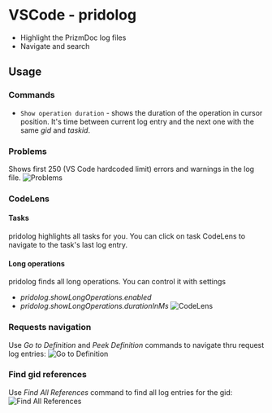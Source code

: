 # VSCode  - pridolog

- Highlight the PrizmDoc log files
- Navigate and search

## Usage

### Commands

* `Show operation duration` - shows the duration of the operation in cursor position. It's time between current log entry and the next one with the same *gid* and *taskid*.

### Problems

Shows first 250 (VS Code hardcoded limit) errors and warnings in the log file.
![Problems](https://git.jpg.com/ishestakov/pridolog/raw/master/tutorial-gifs/problems.gif)

### CodeLens

#### Tasks
pridolog highlights all tasks for you. You can click on task CodeLens to navigate to the task's last log entry.

#### Long operations
pridolog finds all long operations. You can control it with settings
- *pridolog.showLongOperations.enabled*
- *pridolog.showLongOperations.durationInMs*
![CodeLens](https://git.jpg.com/ishestakov/pridolog/raw/master/tutorial-gifs/code-lens-tasks.png)

### Requests navigation
Use *Go to Definition* and *Peek Definition* commands to navigate thru request log entries:
![Go to Definition](https://git.jpg.com/ishestakov/pridolog/raw/master/tutorial-gifs/go_to_definition.gif)

### Find gid references
Use *Find All References* command to find all log entries for the gid:
![Find All References](https://git.jpg.com/ishestakov/pridolog/raw/master/tutorial-gifs/problems.gif)
